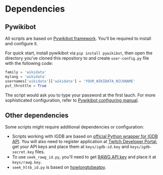 # Dependencies

## Pywikibot

All scripts are based on [Pywikibot framework](https://pywikibot.toolforge.org). You'll be required to install and configure it.

For quick start, install pywikibot via `pip install pywikibot`, then open the directory you've cloned this repository to and create `user-config.py` file with the following code:
```py
family = 'wikidata'
mylang = 'wikidata'
usernames['wikidata']['wikidata'] = 'YOUR_WIKIDATA_NICKNAME'
put_throttle = True
```
The script would ask you to type your password at the first lauch. For more sophisticated configuration, refer to [Pywikibot configuring manual](https://www.mediawiki.org/wiki/Manual:Pywikibot/user-config.py).

## Other dependencies

Some scripts might require additional dependencies or configuration:

- Scripts working with IGDB are based on [official Python wrapper for IGDB API](https://pypi.org/project/igdb-api-v4/). You will also need to register application at [Twitch Developer Portal](https://dev.twitch.tv/console/apps), get your API keys and place them at `keys/igdb-id.key` and `keys/igdb-secret.key` files.
- To use `seek_rawg_id.py`, you'll need to get [RAWG API key](https://rawg.io/apidocs) and place it at `keys/rawg.key`.
- `seek_hltb_id.py` is based on [howlongtobeatpy](https://pypi.org/project/howlongtobeatpy/).
